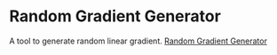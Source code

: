 # Random Gradient Generator
 A tool to generate random linear gradient. [Random Gradient Generator](rohitghosh1763.github.io/Random-Gradient-Generator)

